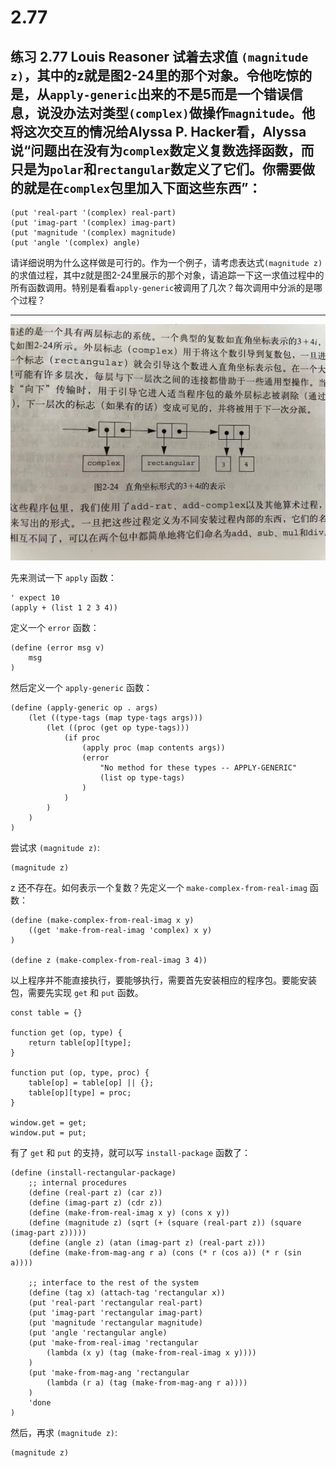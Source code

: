 # 2.77

## 练习 2.77 Louis Reasoner 试着去求值 `(magnitude z)`，其中的z就是图2-24里的那个对象。令他吃惊的是，从`apply-generic`出来的不是5而是一个错误信息，说没办法对类型`(complex)`做操作`magnitude`。他将这次交互的情况给Alyssa P. Hacker看，Alyssa说“问题出在没有为`complex`数定义复数选择函数，而只是为`polar`和`rectangular`数定义了它们。你需要做的就是在`complex`包里加入下面这些东西”：

```plain
(put 'real-part '(complex) real-part)
(put 'imag-part '(complex) imag-part)
(put 'magnitude '(complex) magnitude)
(put 'angle '(complex) angle)
```

请详细说明为什么这样做是可行的。作为一个例子，请考虑表达式`(magnitude z)`的求值过程，其中z就是图2-24里展示的那个对象，请追踪一下这一求值过程中的所有函数调用。特别是看看`apply-generic`被调用了几次？每次调用中分派的是哪个过程？

---

![](./2.77/2-24.jpg)

先来测试一下 `apply` 函数：

```eval-scheme
' expect 10
(apply + (list 1 2 3 4))
```

定义一个 `error` 函数：

```eval-scheme
(define (error msg v)
    msg
)
```

然后定义一个 `apply-generic` 函数：

```eval-scheme
(define (apply-generic op . args)
    (let ((type-tags (map type-tags args)))
        (let ((proc (get op type-tags)))
            (if proc
                (apply proc (map contents args))
                (error
                    "No method for these types -- APPLY-GENERIC"
                    (list op type-tags)
                )
            )
        )
    )
)
```

尝试求 `(magnitude z)`: 

```eval-scheme
(magnitude z)
```

z 还不存在。如何表示一个复数？先定义一个 `make-complex-from-real-imag` 函数：

```eval-scheme
(define (make-complex-from-real-imag x y)
    ((get 'make-from-real-imag 'complex) x y)
)

(define z (make-complex-from-real-imag 3 4))
```

以上程序并不能直接执行，要能够执行，需要首先安装相应的程序包。要能安装包，需要先实现 `get` 和 `put` 函数。

```eval-js
const table = {}

function get (op, type) {
    return table[op][type];
}

function put (op, type, proc) {
    table[op] = table[op] || {};
    table[op][type] = proc;
}

window.get = get;
window.put = put;
```

有了 `get` 和 `put` 的支持，就可以写 `install-package` 函数了：

```eval-scheme
(define (install-rectangular-package)
    ;; internal procedures
    (define (real-part z) (car z))
    (define (imag-part z) (cdr z))
    (define (make-from-real-imag x y) (cons x y))
    (define (magnitude z) (sqrt (+ (square (real-part z)) (square (imag-part z)))))
    (define (angle z) (atan (imag-part z) (real-part z)))
    (define (make-from-mag-ang r a) (cons (* r (cos a)) (* r (sin a))))

    ;; interface to the rest of the system
    (define (tag x) (attach-tag 'rectangular x))
    (put 'real-part 'rectangular real-part)
    (put 'imag-part 'rectangular imag-part)
    (put 'magnitude 'rectangular magnitude)
    (put 'angle 'rectangular angle)
    (put 'make-from-real-imag 'rectangular 
        (lambda (x y) (tag (make-from-real-imag x y))))
    )
    (put 'make-from-mag-ang 'rectangular 
        (lambda (r a) (tag (make-from-mag-ang r a))))
    )
    'done
)
```

然后，再求 `(magnitude z)`:

```eval-scheme
(magnitude z)
```
